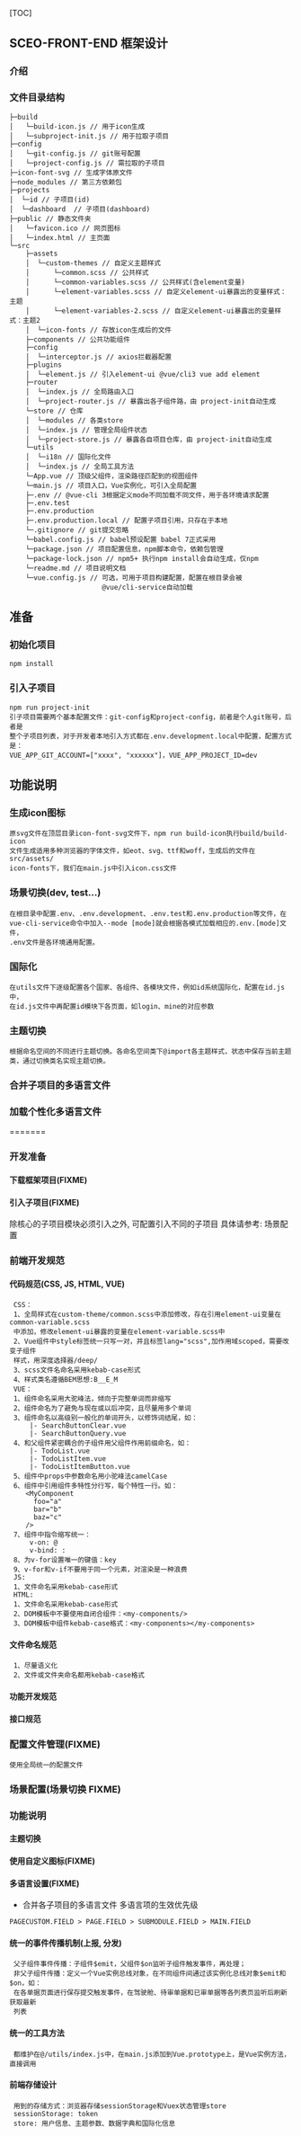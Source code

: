 [TOC]

## SCEO-FRONT-END 框架设计
### 介绍
### 文件目录结构

```
├─build
│   └─build-icon.js // 用于icon生成
│   └─subproject-init.js // 用于拉取子项目
├─config
│   └─git-config.js // git账号配置
│   └─project-config.js // 需拉取的子项目
├─icon-font-svg // 生成字体原文件
├─node_modules // 第三方依赖包
├─projects
│  └─id // 子项目(id)
│  └─dashboard  // 子项目(dashboard)
├─public // 静态文件夹
│   └─favicon.ico // 网页图标
│   └─index.html // 主页面
└─src
    ├─assets
    │  └─custom-themes // 自定义主题样式
    │      └─common.scss // 公共样式
    │      └─common-variables.scss // 公共样式(含element变量)
    │      └─element-variables.scss // 自定义element-ui暴露出的变量样式：主题
    │      └─element-variables-2.scss // 自定义element-ui暴露出的变量样式：主题2
    │  └─icon-fonts // 存放icon生成后的文件
    ├─components // 公共功能组件
    ├─config
    │  └─interceptor.js // axios拦截器配置
    ├─plugins
    │  └─element.js // 引入element-ui @vue/cli3 vue add element
    ├─router
    │  └─index.js // 全局路由入口
    │  └─project-router.js // 暴露出各子组件路，由 project-init自动生成
    └─store // 仓库
    │  └─modules // 各类store
    │  └─index.js // 管理全局组件状态
    │  └─project-store.js // 暴露各自项目仓库，由 project-init自动生成 
    └─utils
    │  └─i18n // 国际化文件
    │  └─index.js // 全局工具方法
    └─App.vue // 顶级父组件，渲染路径匹配到的视图组件
    └─main.js // 项目入口，Vue实例化，可引入全局配置
    ├─.env // @vue-cli 3根据定义mode不同加载不同文件，用于各环境请求配置
    ├─.env.test
    ├─.env.production
    ├─.env.production.local // 配置子项目引用，只存在于本地
    └─.gitignore // git提交忽略
    └─babel.config.js // babel预设配置 babel 7正式采用
    └─package.json // 项目配置信息，npm脚本命令，依赖包管理
    └─package-lock.json // npm5+ 执行npm install会自动生成，仅npm
    └─readme.md // 项目说明文档
    └─vue.config.js // 可选，可用于项目构建配置，配置在根目录会被
                       @vue/cli-service自动加载
```

## 准备

### 初始化项目
    npm install
### 引入子项目
    npm run project-init
    引子项目需要两个基本配置文件：git-config和project-config，前者是个人git账号，后者是
    整个子项目列表，对于开发者本地引入方式都在.env.development.local中配置，配置方式是：
    VUE_APP_GIT_ACCOUNT=["xxxx", "xxxxxx"]，VUE_APP_PROJECT_ID=dev
    
## 功能说明
   
### 生成icon图标
    原svg文件在顶层目录icon-font-svg文件下，npm run build-icon执行build/build-icon
    文件生成适用多种浏览器的字体文件，如eot、svg、ttf和woff，生成后的文件在src/assets/
    icon-fonts下，我们在main.js中引入icon.css文件

### 场景切换(dev, test...)
    在根目录中配置.env、.env.development、.env.test和.env.production等文件，在
    vue-cli-service命令中加入--mode [mode]就会根据各模式加载相应的.env.[mode]文件，
    .env文件是各环境通用配置。

### 国际化
    在utils文件下逐级配置各个国家、各组件、各模块文件，例如id系统国际化，配置在id.js中，
    在id.js文件中再配置id模块下各页面，如login、mine的对应参数
    
### 主题切换
    根据命名空间的不同进行主题切换。各命名空间类下@import各主题样式，状态中保存当前主题
    类，通过切换类名实现主题切换。
    
### 合并子项目的多语言文件
### 加载个性化多语言文件
=======
### 开发准备
#### 下载框架项目(FIXME)

#### 引入子项目(FIXME)
除核心的子项目模块必须引入之外, 可配置引入不同的子项目
具体请参考: 场景配置

### 前端开发规范
#### 代码规范(CSS, JS, HTML, VUE)
     CSS：
     1、全局样式在custom-theme/common.scss中添加修改，存在引用element-ui变量在common-variable.scss
     中添加，修改element-ui暴露的变量在element-variable.scss中
     2、Vue组件中style标签统一只写一对，并且标签lang="scss",加作用域scoped，需要改变子组件
     样式，用深度选择器/deep/
     3、scss文件名命名采用kebab-case形式
     4、样式类名遵循BEM思想:B__E_M
     VUE：
     1、组件命名采用大驼峰法，倾向于完整单词而非缩写
     2、组件命名为了避免与现在或以后冲突，且尽量用多个单词
     3、组件命名以高级别一般化的单词开头，以修饰词结尾，如：
         |- SearchButtonClear.vue
         |- SearchButtonQuery.vue
     4、和父组件紧密耦合的子组件用父组件作用前缀命名，如：
         |- TodoList.vue
         |- TodoListItem.vue
         |- TodoListItemButton.vue
     5、组件中props中参数命名用小驼峰法camelCase
     6、组件中引用组件多特性分行写，每个特性一行。如：
        <MyComponent
          foo="a"
          bar="b"
          baz="c"
        />
     7、组件中指令缩写统一：
         v-on: @
         v-bind: :
     8、为v-for设置唯一的键值：key
     9、v-for和v-if不要用于同一个元素，对渲染是一种浪费
     JS:
     1、文件命名采用kebab-case形式
     HTML:
     1、文件命名采用kebab-case形式
     2、DOM模板中不要使用自闭合组件：<my-components/>
     3、DOM模板中组件kebab-case格式：<my-components></my-components>
#### 文件命名规范
     1、尽量语义化
     2、文件或文件夹命名都用kebab-case格式
#### 功能开发规范
#### 接口规范

### 配置文件管理(FIXME)
    使用全局统一的配置文件


### 场景配置(场景切换 FIXME)

### 功能说明

#### 主题切换

#### 使用自定义图标(FIXME)

#### 多语言设置(FIXME)
- 合并各子项目的多语言文件
多语言项的生效优先级
```
PAGECUSTOM.FIELD > PAGE.FIELD > SUBMODULE.FIELD > MAIN.FIELD
```

#### 统一的事件传播机制(上报, 分发)
     父子组件事件传播：子组件$emit，父组件$on监听子组件触发事件，再处理；
     非父子组件传播：定义一个Vue实例总线对象，在不同组件间通过该实例化总线对象$emit和$on，如：
     在各单据页面进行保存提交触发事件，在驾驶舱、待审单据和已审单据等各列表页监听后刷新获取最新
     列表

#### 统一的工具方法
     都维护在@/utils/index.js中，在main.js添加到Vue.prototype上，是Vue实例方法，直接调用

#### 前端存储设计
     用到的存储方式：浏览器存储sessionStorage和Vuex状态管理store
     sessionStorage: token
     store: 用户信息、主题参数、数据字典和国际化信息
